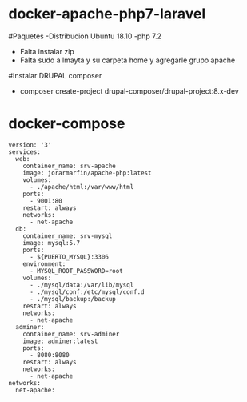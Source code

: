 # docker-apache-php7-laravel

#Paquetes
-Distribucion Ubuntu 18.10
-php 7.2

- Falta instalar zip
- Falta sudo a lmayta y su carpeta home y agregarle grupo apache

#Instalar DRUPAL composer
- composer create-project drupal-composer/drupal-project:8.x-dev

# docker-compose
~~~~
version: '3'
services:
  web:
    container_name: srv-apache
    image: jorarmarfin/apache-php:latest
    volumes:
      - ./apache/html:/var/www/html
    ports:
      - 9001:80
    restart: always
    networks:
      - net-apache
  db:
    container_name: srv-mysql
    image: mysql:5.7
    ports:
      - ${PUERTO_MYSQL}:3306
    environment:
      - MYSQL_ROOT_PASSWORD=root
    volumes:
      - ./mysql/data:/var/lib/mysql
      - ./mysql/conf:/etc/mysql/conf.d
      - ./mysql/backup:/backup
    restart: always
    networks:
      - net-apache
  adminer:
    container_name: srv-adminer
    image: adminer:latest
    ports:
      - 8080:8080
    restart: always
    networks:
      - net-apache
networks:
  net-apache:
~~~~